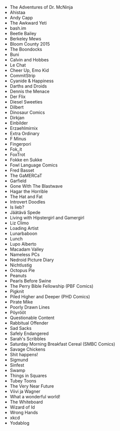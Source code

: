 - The Adventures of Dr. McNinja
- Ahistaa
- Andy Capp
- The Awkward Yeti
- bash.im
- Beetle Bailey
- Berkeley Mews
- Bloom County 2015
- The Boondocks
- Buni
- Calvin and Hobbes
- Le Chat
- Cheer Up, Emo Kid
- CommitStrip
- Cyanide & Happiness
- Darths and Droids
- Dennis the Menace
- Der Flix
- Diesel Sweeties
- Dilbert
- Dinosaur Comics
- Dirkjan
- Einbilder
- Erzaehlmirnix
- Extra Ordinary
- F Minus
- Fingerpori
- Fok_it
- FoxTrot
- Fokke en Sukke
- Fowl Language Comics
- Fred Basset
- The GaMERCaT
- Garfield
- Gone With The Blastwave
- Hagar the Horrible
- The Hat and Fat
- Introvert Doodles
- Is lieb?
- Jäätävä Spede
- Living with Hipstergirl and Gamergirl
- Liz Climo
- Loading Artist
- Lunarbaboon
- Lunch
- Lupo Alberto
- Macadam Valley
- Nameless PCs
- Nedroid Picture Diary
- Nichtlustig
- Octopus Pie
- Peanuts
- Pearls Before Swine
- The Perry Bible Fellowship (PBF Comics)
- Pigknit
- Piled Higher and Deeper (PHD Comics)
- Pirate Mike
- Poorly Drawn Lines
- Pöyrööt
- Questionable Content
- Rabbitual Offender
- Sad Sacks
- Safely Endangered
- Sarah's Scribbles
- Saturday Morning Breakfast Cereal (SMBC Comics)
- Savage Chickens
- Shit happens!
- Sigmund
- Sinfest
- Swamp
- Things in Squares
- Tubey Toons
- The Very Near Future
- Viivi ja Wagner
- What a wonderful world!
- The Whiteboard
- Wizard of Id
- Wrong Hands
- xkcd
- Yodablog
